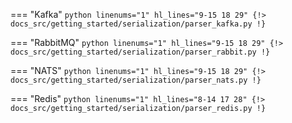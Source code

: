 
=== "Kafka"
    ```python linenums="1" hl_lines="9-15 18 29"
    {!> docs_src/getting_started/serialization/parser_kafka.py !}
    ```

=== "RabbitMQ"
    ```python linenums="1" hl_lines="9-15 18 29"
    {!> docs_src/getting_started/serialization/parser_rabbit.py !}
    ```

=== "NATS"
    ```python linenums="1" hl_lines="9-15 18 29"
    {!> docs_src/getting_started/serialization/parser_nats.py !}
    ```

=== "Redis"
    ```python linenums="1" hl_lines="8-14 17 28"
    {!> docs_src/getting_started/serialization/parser_redis.py !}
    ```
